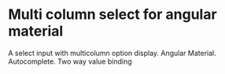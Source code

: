 # Multi column select for angular material
A select input with multicolumn option display. Angular Material. Autocomplete. Two way value binding
